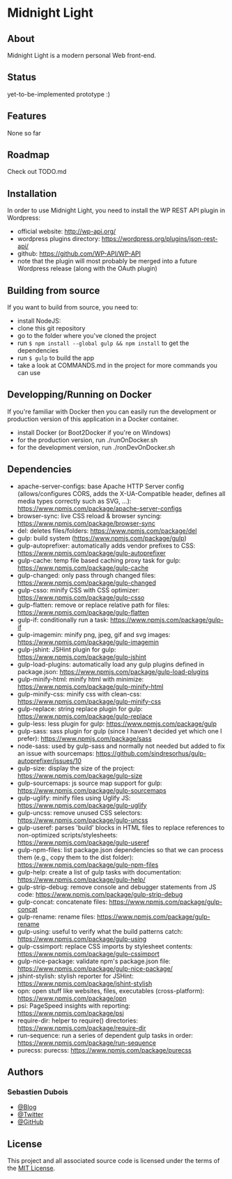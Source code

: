 # Midnight Light

## About
Midnight Light is a modern personal Web front-end.

## Status
yet-to-be-implemented prototype :)

## Features
None so far

## Roadmap
Check out TODO.md

## Installation
In order to use Midnight Light, you need to install the WP REST API plugin in Wordpress:
* official website: http://wp-api.org/
* wordpress plugins directory: https://wordpress.org/plugins/json-rest-api/
* github: https://github.com/WP-API/WP-API
* note that the plugin will most probably be merged into a future Wordpress release (along with the OAuth plugin)

## Building from source
If you want to build from source, you need to:
* install NodeJS:
* clone this git repository
* go to the folder where you've cloned the project
* run `$ npm install --global gulp && npm install` to get the dependencies
* run `$ gulp` to build the app
* take a look at COMMANDS.md in the project for more commands you can use

## Developping/Running on Docker
If you're familiar with Docker then you can easily run the development or production version of this application in a Docker container.
* install Docker (or Boot2Docker if you're on Windows)
* for the production version, run ./runOnDocker.sh
* for the development version, run ./ronDevOnDocker.sh

## Dependencies
* apache-server-configs: base Apache HTTP Server config (allows/configures CORS, adds the X-UA-Compatible header, defines all media types correctly such as SVG, ...): https://www.npmjs.com/package/apache-server-configs
* browser-sync: live CSS reload & browser syncing: https://www.npmjs.com/package/browser-sync
* del: deletes files/folders: https://www.npmjs.com/package/del
* gulp: build system (https://www.npmjs.com/package/gulp)
* gulp-autoprefixer: automatically adds vendor prefixes to CSS: https://www.npmjs.com/package/gulp-autoprefixer
* gulp-cache: temp file based caching proxy task for gulp: https://www.npmjs.com/package/gulp-cache
* gulp-changed: only pass through changed files: https://www.npmjs.com/package/gulp-changed
* gulp-csso: minify CSS with CSS optimizer: https://www.npmjs.com/package/gulp-csso
* gulp-flatten: remove or replace relative path for files: https://www.npmjs.com/package/gulp-flatten
* gulp-if: conditionally run a task: https://www.npmjs.com/package/gulp-if
* gulp-imagemin: minify png, jpeg, gif and svg images: https://www.npmjs.com/package/gulp-imagemin
* gulp-jshint: JSHint plugin for gulp: https://www.npmjs.com/package/gulp-jshint
* gulp-load-plugins: automatically load any gulp plugins defined in package.json: https://www.npmjs.com/package/gulp-load-plugins
* gulp-minify-html: minify html with minimize: https://www.npmjs.com/package/gulp-minify-html
* gulp-minify-css: minify css with clean-css: https://www.npmjs.com/package/gulp-minify-css
* gulp-replace: string replace plugin for gulp: https://www.npmjs.com/package/gulp-replace
* gulp-less: less plugin for gulp: https://www.npmjs.com/package/gulp
* gulp-sass: sass plugin for gulp (since I haven't decided yet which one I prefer): https://www.npmjs.com/package/sass
* node-sass: used by gulp-sass and normally not needed but added to fix an issue with sourcemaps: https://github.com/sindresorhus/gulp-autoprefixer/issues/10
* gulp-size: display the size of the project: https://www.npmjs.com/package/gulp-size
* gulp-sourcemaps: js source map support for gulp: https://www.npmjs.com/package/gulp-sourcemaps
* gulp-uglify: minify files using Uglify JS: https://www.npmjs.com/package/gulp-uglify
* gulp-uncss: remove unused CSS selectors: https://www.npmjs.com/package/gulp-uncss
* gulp-useref: parses 'build' blocks in HTML files to replace references to non-optimized scripts/stylesheets: https://www.npmjs.com/package/gulp-useref
* gulp-npm-files: list package.json dependencies so that we can process them (e.g., copy them to the dist folder): https://www.npmjs.com/package/gulp-npm-files
* gulp-help: create a list of gulp tasks with documentation: https://www.npmjs.com/package/gulp-help/
* gulp-strip-debug: remove console and debugger statements from JS code: https://www.npmjs.com/package/gulp-strip-debug
* gulp-concat: concatenate files: https://www.npmjs.com/package/gulp-concat
* gulp-rename: rename files: https://www.npmjs.com/package/gulp-rename
* gulp-using: useful to verify what the build patterns catch: https://www.npmjs.com/package/gulp-using
* gulp-cssimport: replace CSS imports by stylesheet contents: https://www.npmjs.com/package/gulp-cssimport
* gulp-nice-package: validate npm's package.json file: https://www.npmjs.com/package/gulp-nice-package/
* jshint-stylish: stylish reporter for JSHint: https://www.npmjs.com/package/jshint-stylish
* opn: open stuff like websites, files, executables (cross-platform): https://www.npmjs.com/package/opn
* psi: PageSpeed insights with reporting: https://www.npmjs.com/package/psi
* require-dir: helper to require() directories: https://www.npmjs.com/package/require-dir
* run-sequence: run a series of dependent gulp tasks in order: https://www.npmjs.com/package/run-sequence
* purecss: purecss: https://www.npmjs.com/package/purecss

## Authors
### Sebastien Dubois
* [@Blog](http://www.dsebastien.net)
* [@Twitter](http://twitter.com/dSebastien)
* [@GitHub](http://github.com/dSebastien)

## License
This project and all associated source code is licensed under the terms of the [MIT License](http://en.wikipedia.org/wiki/MIT_License).